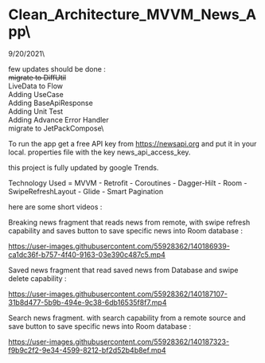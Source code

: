 # Clean_Architecture_MVVM_News_App\
9/20/2021\

few updates should be done : \
~~migrate to DiffUtil~~\
LiveData to Flow\
Adding UseCase \
Adding BaseApiResponse\
Adding Unit Test\
Adding Advance Error Handler\
migrate to JetPackCompose\


To run the app get a free API key from https://newsapi.org and put it in your local. properties file with the key news_api_access_key.

this project is fully updated by google Trends.

Technology Used = MVVM - Retrofit - Coroutines - Dagger-Hilt - Room - SwipeRefreshLayout - Glide - Smart Pagination

here are some short videos :







Breaking news fragment that reads news from remote, with swipe refresh capability and saves button to save specific news into Room database :









https://user-images.githubusercontent.com/55928362/140186939-ca1dc36f-b757-4f40-9163-03e390c487c5.mp4









Saved news fragment that read saved news from Database and swipe delete capability : 


https://user-images.githubusercontent.com/55928362/140187107-31b8d477-5b9b-494e-9c38-6db16535f8f7.mp4









Search news fragment. with search capability from a remote source and  save button to save specific news into Room database :



https://user-images.githubusercontent.com/55928362/140187323-f9b9c2f2-9e34-4599-8212-bf2d52b4b8ef.mp4


